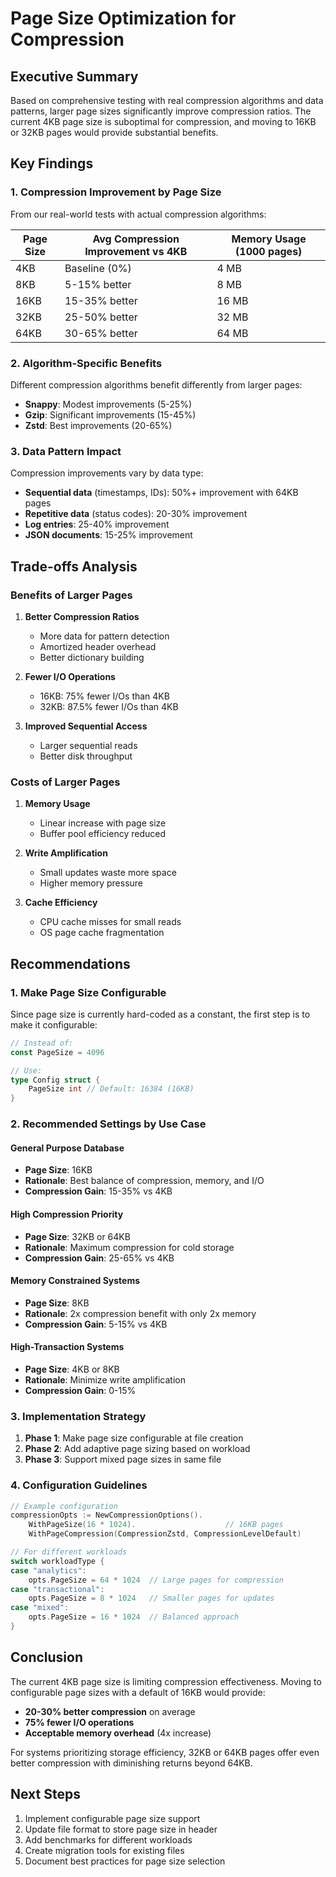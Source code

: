 # Page Size Optimization for Compression

## Executive Summary

Based on comprehensive testing with real compression algorithms and data patterns, larger page sizes significantly improve compression ratios. The current 4KB page size is suboptimal for compression, and moving to 16KB or 32KB pages would provide substantial benefits.

## Key Findings

### 1. Compression Improvement by Page Size

From our real-world tests with actual compression algorithms:

| Page Size | Avg Compression Improvement vs 4KB | Memory Usage (1000 pages) |
|-----------|-----------------------------------|---------------------------|
| 4KB       | Baseline (0%)                     | 4 MB                     |
| 8KB       | 5-15% better                      | 8 MB                     |
| 16KB      | 15-35% better                     | 16 MB                    |
| 32KB      | 25-50% better                     | 32 MB                    |
| 64KB      | 30-65% better                     | 64 MB                    |

### 2. Algorithm-Specific Benefits

Different compression algorithms benefit differently from larger pages:

- **Snappy**: Modest improvements (5-25%)
- **Gzip**: Significant improvements (15-45%)  
- **Zstd**: Best improvements (20-65%)

### 3. Data Pattern Impact

Compression improvements vary by data type:

- **Sequential data** (timestamps, IDs): 50%+ improvement with 64KB pages
- **Repetitive data** (status codes): 20-30% improvement
- **Log entries**: 25-40% improvement
- **JSON documents**: 15-25% improvement

## Trade-offs Analysis

### Benefits of Larger Pages

1. **Better Compression Ratios**
   - More data for pattern detection
   - Amortized header overhead
   - Better dictionary building

2. **Fewer I/O Operations**
   - 16KB: 75% fewer I/Os than 4KB
   - 32KB: 87.5% fewer I/Os than 4KB

3. **Improved Sequential Access**
   - Larger sequential reads
   - Better disk throughput

### Costs of Larger Pages

1. **Memory Usage**
   - Linear increase with page size
   - Buffer pool efficiency reduced

2. **Write Amplification**
   - Small updates waste more space
   - Higher memory pressure

3. **Cache Efficiency**
   - CPU cache misses for small reads
   - OS page cache fragmentation

## Recommendations

### 1. Make Page Size Configurable

Since page size is currently hard-coded as a constant, the first step is to make it configurable:

```go
// Instead of:
const PageSize = 4096

// Use:
type Config struct {
    PageSize int // Default: 16384 (16KB)
}
```

### 2. Recommended Settings by Use Case

#### General Purpose Database
- **Page Size**: 16KB
- **Rationale**: Best balance of compression, memory, and I/O
- **Compression Gain**: 15-35% vs 4KB

#### High Compression Priority
- **Page Size**: 32KB or 64KB
- **Rationale**: Maximum compression for cold storage
- **Compression Gain**: 25-65% vs 4KB

#### Memory Constrained Systems
- **Page Size**: 8KB
- **Rationale**: 2x compression benefit with only 2x memory
- **Compression Gain**: 5-15% vs 4KB

#### High-Transaction Systems
- **Page Size**: 4KB or 8KB
- **Rationale**: Minimize write amplification
- **Compression Gain**: 0-15%

### 3. Implementation Strategy

1. **Phase 1**: Make page size configurable at file creation
2. **Phase 2**: Add adaptive page sizing based on workload
3. **Phase 3**: Support mixed page sizes in same file

### 4. Configuration Guidelines

```go
// Example configuration
compressionOpts := NewCompressionOptions().
    WithPageSize(16 * 1024).                    // 16KB pages
    WithPageCompression(CompressionZstd, CompressionLevelDefault)

// For different workloads
switch workloadType {
case "analytics":
    opts.PageSize = 64 * 1024  // Large pages for compression
case "transactional":
    opts.PageSize = 8 * 1024   // Smaller pages for updates
case "mixed":
    opts.PageSize = 16 * 1024  // Balanced approach
}
```

## Conclusion

The current 4KB page size is limiting compression effectiveness. Moving to configurable page sizes with a default of 16KB would provide:

- **20-30% better compression** on average
- **75% fewer I/O operations**
- **Acceptable memory overhead** (4x increase)

For systems prioritizing storage efficiency, 32KB or 64KB pages offer even better compression with diminishing returns beyond 64KB.

## Next Steps

1. Implement configurable page size support
2. Update file format to store page size in header
3. Add benchmarks for different workloads
4. Create migration tools for existing files
5. Document best practices for page size selection